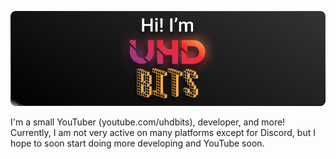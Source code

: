 <p align="center">
  <img src="https://github.com/UHDbits/UHDbits/raw/main/banner.png">
</p>
I'm a small YouTuber (youtube.com/uhdbits), developer, and more! Currently, I am not very active on many platforms except for Discord, but I hope to soon start doing more developing and YouTube soon.
